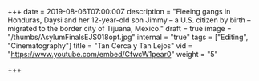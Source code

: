 +++
date = 2019-08-06T07:00:00Z
description = "Fleeing gangs in Honduras, Daysi and her 12-year-old son Jimmy – a U.S. citizen by birth – migrated to the border city of Tijuana, Mexico."
draft = true
image = "/thumbs/AsylumFinalsEJS018opt.jpg"
internal = "true"
tags = ["Editing", "Cinematography"]
title = "Tan Cerca y Tan Lejos"
vid = "https://www.youtube.com/embed/CfwcW1pear0"
weight = "5"

+++
